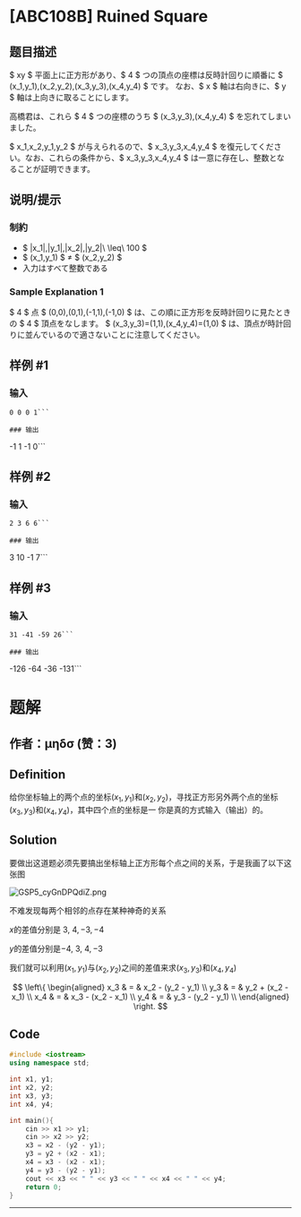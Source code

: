 # [ABC108B] Ruined Square

## 题目描述

[problemUrl]: https://atcoder.jp/contests/abc108/tasks/abc108_b

$ xy $ 平面上に正方形があり、$ 4 $ つの頂点の座標は反時計回りに順番に $ (x_1,y_1),(x_2,y_2),(x_3,y_3),(x_4,y_4) $ です。 なお、$ x $ 軸は右向きに、$ y $ 軸は上向きに取ることにします。

高橋君は、これら $ 4 $ つの座標のうち $ (x_3,y_3),(x_4,y_4) $ を忘れてしまいました。

$ x_1,x_2,y_1,y_2 $ が与えられるので、$ x_3,y_3,x_4,y_4 $ を復元してください。なお、これらの条件から、$ x_3,y_3,x_4,y_4 $ は一意に存在し、整数となることが証明できます。

## 说明/提示

### 制約

- $ |x_1|,|y_1|,|x_2|,|y_2|\ \leq\ 100 $
- $ (x_1,y_1) $ ≠ $ (x_2,y_2) $
- 入力はすべて整数である

### Sample Explanation 1

$ 4 $ 点 $ (0,0),(0,1),(-1,1),(-1,0) $ は、この順に正方形を反時計回りに見たときの $ 4 $ 頂点をなします。 $ (x_3,y_3)=(1,1),(x_4,y_4)=(1,0) $ は、頂点が時計回りに並んでいるので適さないことに注意してください。

## 样例 #1

### 输入

```
0 0 0 1```

### 输出

```
-1 1 -1 0```

## 样例 #2

### 输入

```
2 3 6 6```

### 输出

```
3 10 -1 7```

## 样例 #3

### 输入

```
31 -41 -59 26```

### 输出

```
-126 -64 -36 -131```

# 题解

## 作者：μηδσ (赞：3)

## Definition

给你坐标轴上的两个点的坐标$(x_1,y_1)$和$(x_2,y_2)$，寻找正方形另外两个点的坐标$(x_3,y_3)$和$(x_4,y_4)$，其中四个点的坐标是一
你是真的方式输入（输出）的。

## Solution

要做出这道题必须先要搞出坐标轴上正方形每个点之间的关系，于是我画了以下这张图

![GSP5_cyGnDPQdiZ.png](https://i.loli.net/2020/10/31/GgSMVUc426Qzd8y.png)

不难发现每两个相邻的点存在某种神奇的关系

$x$的差值分别是$\ 3,\ 4,-3,-4$

$y$的差值分别是$-4,\ 3,\ 4,-3$

我们就可以利用$(x_1,y_1)$与$(x_2,y_2)$之间的差值来求$(x_3,y_3)$和$(x_4,y_4)$

$$ \left\{
\begin{aligned}
x_3 & = & x_2 - (y_2 - y_1) \\
y_3 & = & y_2 + (x_2 - x_1) \\
x_4 & = & x_3 - (x_2 - x_1) \\
y_4 & = & y_3 - (y_2 - y_1) \\
\end{aligned}
\right.
$$

## Code
~~~cpp
#include <iostream>
using namespace std;

int x1, y1;
int x2, y2;
int x3, y3;
int x4, y4; 

int main(){
	cin >> x1 >> y1;
	cin >> x2 >> y2;
	x3 = x2 - (y2 - y1);
	y3 = y2 + (x2 - x1);
	x4 = x3 - (x2 - x1);
	y4 = y3 - (y2 - y1);
	cout << x3 << " " << y3 << " " << x4 << " " << y4;
	return 0;
}
~~~

---

